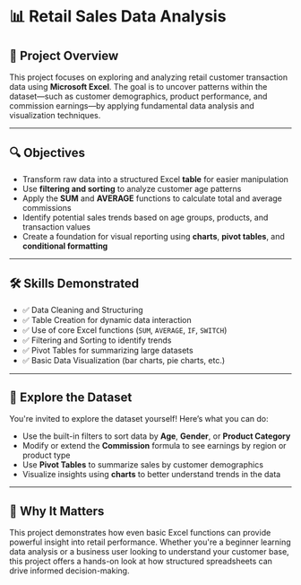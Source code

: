 # 📊 Retail Sales Data Analysis

## 🎯 Project Overview

This project focuses on exploring and analyzing retail customer transaction data using **Microsoft Excel**. The goal is to uncover patterns within the dataset—such as customer demographics, product performance, and commission earnings—by applying fundamental data analysis and visualization techniques.

---

## 🔍 Objectives

- Transform raw data into a structured Excel **table** for easier manipulation
- Use **filtering and sorting** to analyze customer age patterns
- Apply the **SUM** and **AVERAGE** functions to calculate total and average commissions
- Identify potential sales trends based on age groups, products, and transaction values
- Create a foundation for visual reporting using **charts**, **pivot tables**, and **conditional formatting**

---

## 🛠️ Skills Demonstrated

- ✅ Data Cleaning and Structuring
- ✅ Table Creation for dynamic data interaction
- ✅ Use of core Excel functions (`SUM`, `AVERAGE`, `IF`, `SWITCH`)
- ✅ Filtering and Sorting to identify trends
- ✅ Pivot Tables for summarizing large datasets
- ✅ Basic Data Visualization (bar charts, pie charts, etc.)

---

## 📂 Explore the Dataset

You're invited to explore the dataset yourself! Here’s what you can do:

- Use the built-in filters to sort data by **Age**, **Gender**, or **Product Category**
- Modify or extend the **Commission** formula to see earnings by region or product type
- Use **Pivot Tables** to summarize sales by customer demographics
- Visualize insights using **charts** to better understand trends in the data

---

## 🎉 Why It Matters

This project demonstrates how even basic Excel functions can provide powerful insight into retail performance. Whether you're a beginner learning data analysis or a business user looking to understand your customer base, this project offers a hands-on look at how structured spreadsheets can drive informed decision-making.

